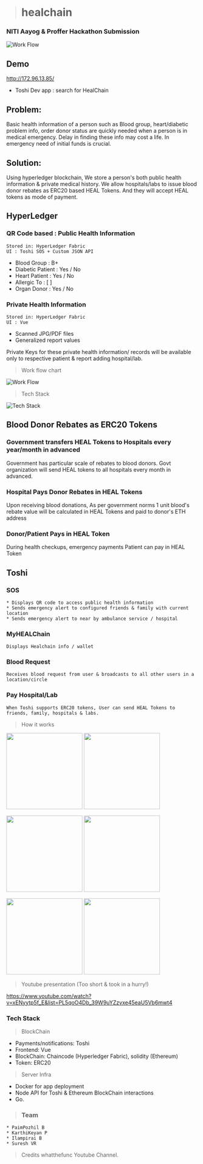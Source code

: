 
> # healchain

### NITI Aayog & Proffer Hackathon Submission  
![Work Flow](https://raw.githubusercontent.com/paimpozhil/healchain/master/Logo-2.png)

## Demo
http://172.96.13.85/
* Toshi Dev app : search for HealChain

## Problem: 
Basic health information of a person such as Blood group, heart/diabetic problem info, order donor status are quickly needed when a person is in medical emergency. Delay in finding these info may cost a life. In emergency need of initial funds is crucial. 

## Solution:
Using hyperledger blockchain, We store a person's both public health information 
& private medical history. We allow hospitals/labs to issue blood donor rebates as ERC20 based HEAL Tokens. And they will accept HEAL tokens as mode of payment.

## HyperLedger
### QR Code based : Public Health Information

```
Stored in: HyperLedger Fabric
UI : Toshi SOS + Custom JSON API
```

* Blood Group      : B+
* Diabetic Patient : Yes / No
* Heart Patient    : Yes / No
* Allergic To      : [             ]
* Organ Donor      : Yes / No


### Private Health Information
```
Stored in: HyperLedger Fabric
UI : Vue
```

* Scanned JPG/PDF files
* Generalized report values

Private Keys for these private health information/ records will be available only to respective patient & report adding hospital/lab.

> Work flow chart

![Work Flow](https://raw.githubusercontent.com/paimpozhil/healchain/master/WorkFlow.png)

> Tech Stack

![Tech Stack](https://raw.githubusercontent.com/paimpozhil/healchain/master/TechStack.png)

## Blood Donor Rebates as ERC20 Tokens

### Government transfers HEAL Tokens to Hospitals every year/month in advanced
Government has particular scale of rebates to blood donors. Govt organization will send HEAL tokens to all hospitals every month in advanced. 

### Hospital Pays Donor Rebates in HEAL Tokens
Upon receiving blood donations, As per government norms 1 unit blood's rebate value will be calculated in HEAL Tokens and paid to donor's ETH address

### Donor/Patient Pays in HEAL Token
During health checkups, emergency payments Patient can pay in HEAL Token

## Toshi 
### SOS
```
* Displays QR code to access public health information
* Sends emergency alert to configured friends & family with current location
* Sends emergency alert to near by ambulance service / hospital
```
### MyHEALChain
```
Displays Healchain info / wallet
```
### Blood Request
```
Receives blood request from user & broadcasts to all other users in a location/circle
```
### Pay Hospital/Lab
```
When Toshi supports ERC20 tokens, User can send HEAL Tokens to friends, family, hospitals & labs.
```
> How it works

<img src="https://raw.githubusercontent.com/paimpozhil/healchain/master/SS0%20-%20Toshi-app-SOS.png" width="200px"> <img src="https://raw.githubusercontent.com/paimpozhil/healchain/master/SS5%20-%20user-wallet.jpg" width="200px">

<img src="https://raw.githubusercontent.com/paimpozhil/healchain/master/SS1%20-%20hospital-dashboard.jpg" width="200px"> <img src="https://raw.githubusercontent.com/paimpozhil/healchain/master/SS2%20-%20hospital-medical-records-store.jpg" width="200px"> 

<img src="https://raw.githubusercontent.com/paimpozhil/healchain/master/SS3-hospital-blood-donor-rebates.jpg" width="200px"> <img src="https://raw.githubusercontent.com/paimpozhil/healchain/master/SS4%20-%20hospital-request-payment-heal-tokens.jpg" width="200px">

> Youtube presentation (Too short & took in a hurry!)

https://www.youtube.com/watch?v=xENyytp5f_E&list=PL5qoO4Db_39W9uYZzvxe45eaU5Vb6mwt4

### Tech Stack

> BlockChain

* Payments/notifications: Toshi
* Frontend: Vue
* BlockChain: Chaincode (Hyperledger Fabric), solidity (Ethereum)
* Token: ERC20

> Server Infra 

* Docker for app deployment
* Node API for Toshi & Ethereum BlockChain interactions
* Go.


> ### Team
 ```
* PaimPozhil B 
* KarthiKeyan P
* Ilampirai B
* Suresh VR
```

> Credits
whatthefunc Youtube Channel.

